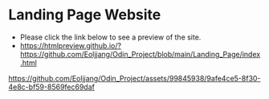 # Landing Page Website
* Please click the link below to see a preview of the site.
* https://htmlpreview.github.io/?https://github.com/Eoljjang/Odin_Project/blob/main/Landing_Page/index.html


https://github.com/Eoljjang/Odin_Project/assets/99845938/9afe4ce5-8f30-4e8c-bf59-8569fec69daf

